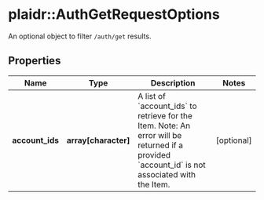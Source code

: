 # plaidr::AuthGetRequestOptions

An optional object to filter `/auth/get` results.

## Properties
Name | Type | Description | Notes
------------ | ------------- | ------------- | -------------
**account_ids** | **array[character]** | A list of &#x60;account_ids&#x60; to retrieve for the Item. Note: An error will be returned if a provided &#x60;account_id&#x60; is not associated with the Item. | [optional] 


